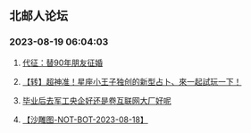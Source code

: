 ## 北邮人论坛 
### 2023-08-19 06:04:03

1. [代征：替90年朋友征婚](https://bbs.byr.cn/article/Feeling/3203167)

2. [【转】超神准！星座小王子独创的新型占卜、來一起試玩一下！](https://bbs.byr.cn/article/Constellations/326533)

3. [毕业后去军工央企好还是卷互联网大厂好呢](https://bbs.byr.cn/article/Job/2158236)

4. [【沙雕图-NOT-BOT-2023-08-18】](https://bbs.byr.cn/article/Picture/3347800)

